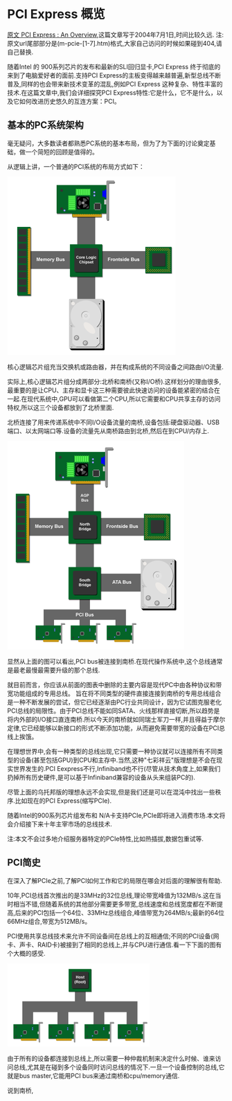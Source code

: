 # PCI Express 概览

[原文 PCI Express : An Overview](http://archive.arstechnica.com/paedia/p/pci-express/m-pcie-1.html),这篇文章写于2004年7月1日,时间比较久远.
注: 原文url尾部部分是(m-pcie-[1-7].htm)格式,大家自己访问的时候如果碰到404,请自己替换.




随着Intel 的 900系列芯片的发布和最新的SLI回归显卡,PCI Express 终于彻底的来到了电脑爱好者的面前.支持PCI Express的主板变得越来越普遍,新型总线不断普及,同样的也会带来新技术变革的混乱,例如PCI Express 这种复杂、特性丰富的技术.在这篇文章中,我们会详细探究PCI Express特性:它是什么，它不是什么，以及它如何改进历史悠久的互连方案：PCI。

## 基本的PC系统架构

毫无疑问，大多数读者都熟悉PC系统的基本布局，但为了为下面的讨论奠定基础，做一个简短的回顾是值得的。

从逻辑上讲，一个普通的PCI系统的布局方式如下：

![PCI system layout](./pic/PCIe/core-logic.png)

核心逻辑芯片组充当交换机或路由器，并在构成系统的不同设备之间路由I/O流量.

实际上,核心逻辑芯片组分成两部分:北桥和南桥(又称I/O桥).这样划分的理由很多,最重要的是让CPU、主存和显卡这三种需要彼此快速访问的设备能紧密的结合在一起.在现代系统中,GPU可以看做第二个CPU,所以它需要和CPU共享主存的访问特权,所以这三个设备都放到了北桥里面.


北桥连接了用来传递系统中不同I/O设备流量的南桥,设备包括:硬盘驱动器、USB端口、以太网端口等.设备的流量先从南桥路由到北桥,然后在到CPU/内存上.

![northbridge and southbridge](./pic/PCIe/core-logic-southbridge.png)

显然从上面的图可以看出,PCI bus被连接到南桥.在现代操作系统中,这个总线通常是最老最慢最需要升级的那个总线.

就目前而言，你应该从前面的图表中删除的主要内容是现代PC中由各种协议和带宽功能组成的专用总线。 旨在将不同类型的硬件直接连接到南桥的专用总线组合是一种不断发展的尝试，但它已经逐渐由PC行业共同设计，因为它试图克服老化PCI总线的局限性。由于PCI总线不能如同SATA、火线那样直接切断,所以趋势是将内外部的I/O接口直连南桥.所以今天的南桥就如同瑞士军刀一样,并且得益于摩尔定律,它已经能够以新接口的形式不断添加功能，从而避免需要带宽的设备在PCI总线上挨饿。

在理想世界中,会有一种类型的总线出现,它只需要一种协议就可以连接所有不同类型的设备(甚至包括GPU)到CPU和主存中.当然,这种"七彩祥云"版理想是不会在现实世界发生的.PCI Eexpress不行,Infiniband也不行(尽管从技术角度上,如果我们扔掉所有历史硬件,是可以基于Infiniband兼容的设备从头来组装PC的).

尽管上面的乌托邦版的理想永远不会实现,但是我们还是可以在混沌中找出一些秩序.比如现在的PCI Express(缩写PCIe).

随着Intel的900系列芯片组发布和 N/A卡支持PCIe,PCIe即将进入消费市场.本文将会介绍接下来十年主宰市场的总线技术.

注:本文不会过多地介绍服务器特定的PCIe特性,比如热插拔,数据包重试等.

## PCI简史

在深入了解PCIe之前,了解PCI如何工作和它的局限在哪会对后面的理解很有帮助.

10年,PCI总线首次推出的是33MHz的32位总线,理论带宽峰值为132MB/s.这在当时相当不错,但随着系统的其他部分需要更多带宽,总线速度和总线宽度都在不断提高,后来的PCI包括一个64位、33MHz总线组合,峰值带宽为264MB/s;最新的64位66MHz组合,带宽为512MB/s。

PCI使用共享总线技术来允许不同设备间在总线上的互相通信;不同的PCI设备(网卡、声卡、RAID卡)被接到了相同的总线上,并与CPU进行通信.看一下下面的图有个大概的感受.

![the shared bus](./pic/PCIe/shared-bus.png)

由于所有的设备都连接到总线上,所以需要一种仲裁机制来决定什么时候、谁来访问总线,尤其是在碰到多个设备同时访问总线的情况下.一旦一个设备控制的总线,它就是bus master,它能用PCI bus来通过南桥和cpu/memory通信.

说到南桥,



